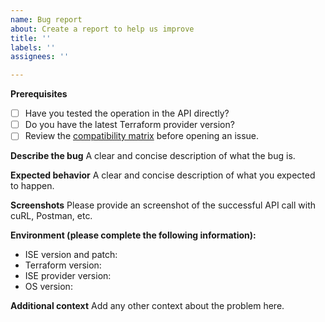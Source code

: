 ```yaml
---
name: Bug report
about: Create a report to help us improve
title: ''
labels: ''
assignees: ''

---
```


**Prerequisites**
* [ ] Have you tested the operation in the API directly?
* [ ] Do you have the latest Terraform provider version?
* [ ] Review the [compatibility matrix](https://github.com/CiscoISE/terraform-provider-ciscoise/tree/main#compatibility-matrix) before opening an issue. 

**Describe the bug**
A clear and concise description of what the bug is.

**Expected behavior**
A clear and concise description of what you expected to happen.

**Screenshots**
Please provide an screenshot of the successful API call with cuRL, Postman, etc.

**Environment (please complete the following information):**
* ISE version and patch: 
* Terraform version:
* ISE provider version:
* OS version: 

**Additional context**
Add any other context about the problem here.
